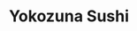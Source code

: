 ---
layout: place
title: "Yokozuna Sushi"
permalink: /virginia/ashland/yokozuna-sushi.html
stateAbbr: VA
stateName: Virginia
cityName: Ashland
place_id: ChIJzXdji2I5sYkR3T7z34g3E8g
photos:
  - name: >-
      places/ChIJzXdji2I5sYkR3T7z34g3E8g/photos/AeeoHcIcH_1Z2mMDKtvk_T44mXWXs__J6ZcwJ4Iqnot2jGUI38ihjaIj5v9WKKt0KxDUzWhjvRNcJvok12SqIuxyHfICCMYG1cV-sINdEatfUS3E8mUOqhi_dGtW17OyWc65MR9VW4tOGlZ5ccogmi-rvTTwhvuC2Us0qSEY31RRC2CAeVAFTLMSWCNFovtpc6myABzjJ1oHeaj8e02ITjekKRUkSmP34cFMKhD1h9bMPB8oCaKF-97u-7GQDfpkZwVKMZBk0Xf_YaMmNp55APEOMbiwu4urLMN1KPHMf1ZCEy8lNwt3jw1ayhk7rtOESPWq9w-7s1zK4CJSMkyUE6HE5KxBHmkn4xEYW1Pi0O8CKsXuZ8VgAdFwgnk93I7CN4QKAS1KYPAyioLA8Apdgadxg2pWmHJfZzNka5TpuzDIijg1MQ
    widthPx: 1080
    heightPx: 1920
    authorAttributions:
      - displayName: Eric Gunn
        uri: https://maps.google.com/maps/contrib/107749537483169491521
        photoUri: >-
          https://lh3.googleusercontent.com/a-/ALV-UjVWgJNWiGfIg6EG2zMis06Whptvn-XScc1xYLb6R_h8PFq59fAq=s100-p-k-no-mo
    flagContentUri: >-
      https://www.google.com/local/imagery/report/?cb_client=maps_api_places.places_api&image_key=!1e10!2sCIHM0ogKEICAgICxsPrUXw&hl=en-US
    googleMapsUri: >-
      https://www.google.com/maps/place//data=!3m4!1e2!3m2!1sCIHM0ogKEICAgICxsPrUXw!2e10!4m2!3m1!1s0x89b139628b6377cd:0xc8133788dff33edd
  - name: >-
      places/ChIJzXdji2I5sYkR3T7z34g3E8g/photos/AeeoHcLujn8IcbsbFRczjythTqVcTx6TEczFdGz9ScJkgZUOYiQVwsZo7WRf5YFVtbemmKQG8CGMZEgy_RCe37lscEBDs_bnpakA3QE0b3cABiHegdXBr0cEgX5t_T5__4l1cIJVSdq4C5hOZzKUbXFI0ChxycNhMsdAcrMeESjt3bGsJ0fpeKnnqrBOJmDME2ew1V57zpjcCMbuoCcXEDCZKldY7iYNQqt3YupxRZSrICP_L9vMl4xeveUGJE9tGU4-Sr2rpIQii9-QLs-z7xD640M9FIaJRRhc_SVIEauisi6dvBS_WzFa3i3i4yBFnaxUTijMX9UIj7RN2zKBCI0Tnwrc1ryAQw1WyqFUNbp3TdcZBgywd3qyS6L-vUhgHZM3KYLapWxw_2BgYxEyyHTx-ja5hRMViGWDz3D99pVsubrJBhnN
    widthPx: 4080
    heightPx: 3072
    authorAttributions:
      - displayName: Unbroken42
        uri: https://maps.google.com/maps/contrib/112127475651173345115
        photoUri: >-
          https://lh3.googleusercontent.com/a/ACg8ocKnXmN7jhJkWb-jiZNAfn5--Ne5ge7lPUh8FZoLoa_v_9SB4A=s100-p-k-no-mo
    flagContentUri: >-
      https://www.google.com/local/imagery/report/?cb_client=maps_api_places.places_api&image_key=!1e10!2sCIHM0ogKEICAgIDnjJeHqQE&hl=en-US
    googleMapsUri: >-
      https://www.google.com/maps/place//data=!3m4!1e2!3m2!1sCIHM0ogKEICAgIDnjJeHqQE!2e10!4m2!3m1!1s0x89b139628b6377cd:0xc8133788dff33edd
  - name: >-
      places/ChIJzXdji2I5sYkR3T7z34g3E8g/photos/AeeoHcJE-_IxRi73voiaFSp5O4VY3Rw6Q9-R3asTCaZBbF_hA6fF7HR09nwc8YN4cF4JJ4ocL9dfMhkeeAIUA-7ouJv8OzBkFpaIMNEGRSvT1eaMtGujX6dIgSXd5qAt2WoBIYCl93_Pdjlfp4Yg60Lm_fpjtc_enRKTVk7O-iFAsVf14lkTptw9Ro_ogIhSIa6vVREs4JCt2-R0uZrO9Y6nFPv9N2oAN1cqaz_0u8GXEndAD5-UFcJ0OHU3SI-Np-ss4l3hbDivs0KNoMzjy2JYQuNbwpNQvyGpZOuw1-rkNXT0VOMca4iL3QSzIhKUHbkAXbeuGdm3tbm_tGxM-pX24D_QhLpfxzL-26Ir5VOXvU0xpj7PwathJegHiuBB7aYLDpNhMzaN52awAOJF8Ti-jby1BgtrJAKDUlvjhRQMfeQ-bUNP
    widthPx: 2252
    heightPx: 4000
    authorAttributions:
      - displayName: Clara Buchanan
        uri: https://maps.google.com/maps/contrib/104697568794197783506
        photoUri: >-
          https://lh3.googleusercontent.com/a-/ALV-UjVbTos-cGsTIFXGjC3PPV-wDOv0fGJZayA2rNSyYE6x4Q2wUdvm=s100-p-k-no-mo
    flagContentUri: >-
      https://www.google.com/local/imagery/report/?cb_client=maps_api_places.places_api&image_key=!1e10!2sCIHM0ogKEICAgMCgnInU3gE&hl=en-US
    googleMapsUri: >-
      https://www.google.com/maps/place//data=!3m4!1e2!3m2!1sCIHM0ogKEICAgMCgnInU3gE!2e10!4m2!3m1!1s0x89b139628b6377cd:0xc8133788dff33edd
  - name: >-
      places/ChIJzXdji2I5sYkR3T7z34g3E8g/photos/AeeoHcLYZViS9O-net78nTHwSP0dwbVweFg2hhSSo_-nK71OsMueh2B8nuu3skcFGSYrhlyR-7uVWE0r_vfQoSwOroyhSSKfpdALUoInfdCHDi84r_XLWGIThazOFbVHDzprHQFIDX8A0qK1OKp3Q1cY6qbWJr7pNzjBWmtXLX_g5iX5wFxClltLo00OIwQrSlWUG2mVDhQGNQFZNWVzpOeGGqcuK6Nmwwr64heqYjEBel5aBGxe3wDv_M1_SqCUntnt4movgDc8gb8f_jRwg-XwLOeprr2FIYvdES_HnSuLsCK3wsgswdZoiyBBksgRsfHuwtqd1sC9zKxWgvQ2kaQjPysWUsvh07bE63L-t4tsiNN7n8u84Se2JfTUSFLR7NsX5X5dYBE9lkgPWjXWWenUi9E2eK4RWXDsMCvx4XNoeVISkCiL
    widthPx: 3000
    heightPx: 4000
    authorAttributions:
      - displayName: Luis Leon
        uri: https://maps.google.com/maps/contrib/107357568640486919509
        photoUri: >-
          https://lh3.googleusercontent.com/a/ACg8ocJOpbK7FDV-Q8RXMMNADa8AuIRIgJV71aajXe1apRN14SR1eQ=s100-p-k-no-mo
    flagContentUri: >-
      https://www.google.com/local/imagery/report/?cb_client=maps_api_places.places_api&image_key=!1e10!2sCIHM0ogKEICAgIC7jcuZhQE&hl=en-US
    googleMapsUri: >-
      https://www.google.com/maps/place//data=!3m4!1e2!3m2!1sCIHM0ogKEICAgIC7jcuZhQE!2e10!4m2!3m1!1s0x89b139628b6377cd:0xc8133788dff33edd
  - name: >-
      places/ChIJzXdji2I5sYkR3T7z34g3E8g/photos/AeeoHcLnZe6XPSJLd8-PJdjxFNt4wkcGFu-gbXcpETnDWVS9d8ozTgRG8J4qmdBeuJAhg40thfjgAXP8Wg2Vz_VDRtGZ62u_7qGKoUxheNHUb_Cnu5lovnE963pTqIIunCijDICpeyaK0_tG_qqPrK-W6rNeALGAdo1ygW1lo-2Mo14ebLrjCqpNGfzMDjyF75HL8C8pz0VDhOl5nrXllisZnWhk3XpwDAubtt-Rj23B7LX0csjBKDvSFdhWiDHdgpQQeqeIpQX6xaYJJroyuE2PN3tDTmWJF8HXF1PvcpUJZxm71-VvKsafPEtjjbjZ7CaACNtByrI_GVBCVUenurZN-W_k3wQQswLlBFaKV7BPRNA57uobSY_jpR9yglobkl2RqlMqAmYdDBHnwRuls365NKG_9Ne1S85ufHNnoOKPVr3hRXPu
    widthPx: 1920
    heightPx: 1080
    authorAttributions:
      - displayName: Luis Leon
        uri: https://maps.google.com/maps/contrib/107357568640486919509
        photoUri: >-
          https://lh3.googleusercontent.com/a/ACg8ocJOpbK7FDV-Q8RXMMNADa8AuIRIgJV71aajXe1apRN14SR1eQ=s100-p-k-no-mo
    flagContentUri: >-
      https://www.google.com/local/imagery/report/?cb_client=maps_api_places.places_api&image_key=!1e10!2sCIHM0ogKEICAgIC7jcuZtQE&hl=en-US
    googleMapsUri: >-
      https://www.google.com/maps/place//data=!3m4!1e2!3m2!1sCIHM0ogKEICAgIC7jcuZtQE!2e10!4m2!3m1!1s0x89b139628b6377cd:0xc8133788dff33edd
  - name: >-
      places/ChIJzXdji2I5sYkR3T7z34g3E8g/photos/AeeoHcIPWljVBCTu3LccQzxVg8jPmsE9CaLpb5M2WrlVCPKCrhhfuAwEQ7SVTVMLLxaK4-ajkaxLRE6Wayq-EthA1dZZaIWHN34pX8buqW2BhYVmScRIHGXHI-S_qLZscqhyjtSMMlwvq2mjijlt-gOxOGKHwMuC3d053_2U53A87JY1cqBaFrMBGuy8W3Zw1uQG43Td_v8SuRala3l2219kostmHL1KvBKnG1ZBxgIvZqU3a-6yK3tdXGoa8iK6PYk8cX9odWNDs-MwG_eiOL7f1VMHa2FHvKF7ESXmfR31hoASSfAnveCYVijZsRR4-H6WJymZIxmALAt9mobbQQdvdYjX8qRJWfM9AGZqvphAj0nTMRAnEsmOLYblOdZpPx0T5HrgvunBe52Rgu3U1pT0FDlXhj_4r5a7reo-Ko5zr6J93uAs
    widthPx: 3024
    heightPx: 4032
    authorAttributions:
      - displayName: Rebecca Smith
        uri: https://maps.google.com/maps/contrib/105235669572671129107
        photoUri: >-
          https://lh3.googleusercontent.com/a/ACg8ocIminVUgHNH9iCySz24ESlyOFVvixB1qwrLUtR3XhsMYkbNew=s100-p-k-no-mo
    flagContentUri: >-
      https://www.google.com/local/imagery/report/?cb_client=maps_api_places.places_api&image_key=!1e10!2sCIHM0ogKEICAgIC1sPOLigE&hl=en-US
    googleMapsUri: >-
      https://www.google.com/maps/place//data=!3m4!1e2!3m2!1sCIHM0ogKEICAgIC1sPOLigE!2e10!4m2!3m1!1s0x89b139628b6377cd:0xc8133788dff33edd
  - name: >-
      places/ChIJzXdji2I5sYkR3T7z34g3E8g/photos/AeeoHcLv37ZfgsacZ0nkM8HnNCIEZXOKhRBCc1YGnZ6lSiMIiG3elFeWOlsowzsrCmRs2YOp9Lbyu5B00KLEBnudIZF8rONNotXQTjPzugwBsjB9FSnPGC7sdLKSDUrmRmvd7YFzyEmtFgt_vWX-8dviCMFz_pS1bGj0-UieyfKOEedzaUiRNG99dW4ElUOvmNU2ynoflwZh-2ylzvrq5DpwX6Ce9gxg3-Rux93vGr2F0M3cEb0gJWOL9DLbn6nk_CZCFIjJpYoHCDJNwVLHNLR9CUITf1NMTUmgj2R_em3cPjgFXLt0xjOr8VE6f6P2DkM75nWRBvqcdu0nfgxFFCqWKalLn2ZA_CJ3FiAh8ne9sUHqyLCJ8JJPCYxXKsPRbNgLGfQ0yAUl1AExhGyHzLvCdEi27Wjlxyq1oUoqS7vly_rvs9ix
    widthPx: 2688
    heightPx: 1520
    authorAttributions:
      - displayName: Luis Leon
        uri: https://maps.google.com/maps/contrib/107357568640486919509
        photoUri: >-
          https://lh3.googleusercontent.com/a/ACg8ocJOpbK7FDV-Q8RXMMNADa8AuIRIgJV71aajXe1apRN14SR1eQ=s100-p-k-no-mo
    flagContentUri: >-
      https://www.google.com/local/imagery/report/?cb_client=maps_api_places.places_api&image_key=!1e10!2sCIHM0ogKEICAgIC7jcuZzQE&hl=en-US
    googleMapsUri: >-
      https://www.google.com/maps/place//data=!3m4!1e2!3m2!1sCIHM0ogKEICAgIC7jcuZzQE!2e10!4m2!3m1!1s0x89b139628b6377cd:0xc8133788dff33edd
  - name: >-
      places/ChIJzXdji2I5sYkR3T7z34g3E8g/photos/AeeoHcKPzkRTYYzl8Ik2M1d2VjW9nGJ-mKptXwRoYK7mqGjJ8eRoHmWeZchtyD5o9PqMjBqyVD9xNWD3QZEJEq7AMBN9L8OyjW0lw1XP3kGWESqmrRu38KLP92qopKOBCirp85FROCOYS7paHmtgtMGOtVACxNjboIpwnjAVTupp74tot6zbCW8Ej33pqDcTbUUaBiIx-2hRbOTU9F4j_ttnG6gzSXwjbCFYc79B8gmO29e7ljzmWVLoaVZjfNU33SBbBKMItnNpwgoIJmrwalFxo7IOR0FM2WjkR1DMYQkA9Bba8UlPJmLMouzwceoV10hTScJM6jJDOhJ8SzsECEB4SAhczJjmnwiztkUQROtijdd3rhXXvWh_zP5MxwZ3ogucQqvPeu0ZtwymJ8-XnN5MgtU6SOO8XoRwMss6sm4FslTVdg
    widthPx: 4800
    heightPx: 2700
    authorAttributions:
      - displayName: Samer Meshreki
        uri: https://maps.google.com/maps/contrib/104748603505985470134
        photoUri: >-
          https://lh3.googleusercontent.com/a-/ALV-UjWxkObvMEl-lLcdcBRp-0AA8ukET77eLhP4ZCIY5ExNnCexpHaQ=s100-p-k-no-mo
    flagContentUri: >-
      https://www.google.com/local/imagery/report/?cb_client=maps_api_places.places_api&image_key=!1e10!2sCIHM0ogKEICAgID4yurVOg&hl=en-US
    googleMapsUri: >-
      https://www.google.com/maps/place//data=!3m4!1e2!3m2!1sCIHM0ogKEICAgID4yurVOg!2e10!4m2!3m1!1s0x89b139628b6377cd:0xc8133788dff33edd
  - name: >-
      places/ChIJzXdji2I5sYkR3T7z34g3E8g/photos/AeeoHcJrntLeDoXLAVI9Drbkc0LeuVP_EMHXONVr9VxApBX3wZHiOm6Twf8KC7KgCngLhd26x-3pkEI9s22e_mUeiHV0Gk-pNcMfdnldflzBIisMVPxiDosijXFfX6e2qorSPL_lfBQASUlSk4pDs_aHj4Otelc-boXvrjFtUAcV0vi34U-x4oL_8h9MohVRMXZOs7REcCywvIuRMXD1aN8eezovyGXxBpzMykvPtmlC4sbwqqniNm8e8dKcSaG4DOwMZSObn2yCDAfK9Olij_GvVLKaNwR3VlPOExs193hJGqNXmbEwq1oszqZWvgVnc_9KH-xXjTRIJioHwof-Pkteyuy9OtIFVAQcRID6eJeT7zyuIkjuqVkESuIRQU77MkQ_KNZgcHRBC9VaG28Cn3VZDgLLV1AheBzOTez8A-seXLMEdK0
    widthPx: 1080
    heightPx: 1920
    authorAttributions:
      - displayName: Ellis Hackett
        uri: https://maps.google.com/maps/contrib/108175821826138446838
        photoUri: >-
          https://lh3.googleusercontent.com/a-/ALV-UjX8QsC-mGEdEBpan3y-Dgu97h91f2fwFLECSwk5tblRaNPchy3l=s100-p-k-no-mo
    flagContentUri: >-
      https://www.google.com/local/imagery/report/?cb_client=maps_api_places.places_api&image_key=!1e10!2sCIHM0ogKEICAgICk4Y2t3gE&hl=en-US
    googleMapsUri: >-
      https://www.google.com/maps/place//data=!3m4!1e2!3m2!1sCIHM0ogKEICAgICk4Y2t3gE!2e10!4m2!3m1!1s0x89b139628b6377cd:0xc8133788dff33edd
  - name: >-
      places/ChIJzXdji2I5sYkR3T7z34g3E8g/photos/AeeoHcLmS40q4EZ9QUAqT4ppzdZVr8E0AxjhPqDGIsBPNwnH0Ru8i7E_TBowRjVWTVewOgg5y-kkt3n7sgUxYLpj1luzH0Lb9kATHZDHjy-ZUAqYIRCYa1iXQjEzREp_n1OkRS5OV8_sUauFK_nPhsrvbGdhnprfROe5eLtJAX82Tf0Ikq0sFaGQm7GJf5UXUUCjL4_q9aDivVgqsH-2V3fhPUGmcdrpGwe9Gj5VEf2K7TaKn35VysJUihzGb2gMhlXi0OnmM92qPwDUTIrx56VRKyIqEHQpOFcqLvoyUrjYrcPZSVwIs7DOx13t3616TZdb_A5gjLqcKFMovSjZ7Z3CXk8hFv1-fDSe_bpfcdl8le1H2RwOaeJGzygerPJ2562Z3OB97aOTg2kP5HjymYVu_1tU_LQJgnkcaTpahkOr_OnzkLaE
    widthPx: 1600
    heightPx: 747
    authorAttributions:
      - displayName: Mary Chamberlin
        uri: https://maps.google.com/maps/contrib/113749034889763753488
        photoUri: >-
          https://lh3.googleusercontent.com/a-/ALV-UjU-WhCIfhIrFtYXYSbAgeD74Hwxh4qvMXO_q6zJqUw6t-7AcuLO=s100-p-k-no-mo
    flagContentUri: >-
      https://www.google.com/local/imagery/report/?cb_client=maps_api_places.places_api&image_key=!1e10!2sCIHM0ogKEICAgICD5ozXjQE&hl=en-US
    googleMapsUri: >-
      https://www.google.com/maps/place//data=!3m4!1e2!3m2!1sCIHM0ogKEICAgICD5ozXjQE!2e10!4m2!3m1!1s0x89b139628b6377cd:0xc8133788dff33edd
address: 207 N Washington Hwy, Ashland, VA 23005, USA
street: 207 N Washington Hwy
city: Ashland
state: VA
zip: '23005'
country: USA
neighborhood: null
latitude: '37.760578'
longitude: '-77.468860'
accessibility_options:
  wheelchairAccessibleParking: true
  wheelchairAccessibleEntrance: true
  wheelchairAccessibleRestroom: true
  wheelchairAccessibleSeating: true
business_status: OPERATIONAL
name: Yokozuna Sushi
google_maps_links:
  directionsUri: >-
    https://www.google.com/maps/dir//''/data=!4m7!4m6!1m1!4e2!1m2!1m1!1s0x89b139628b6377cd:0xc8133788dff33edd!3e0
  placeUri: https://maps.google.com/?cid=14416927893155430109
  writeAReviewUri: >-
    https://www.google.com/maps/place//data=!4m3!3m2!1s0x89b139628b6377cd:0xc8133788dff33edd!12e1
  reviewsUri: >-
    https://www.google.com/maps/place//data=!4m4!3m3!1s0x89b139628b6377cd:0xc8133788dff33edd!9m1!1b1
  photosUri: >-
    https://www.google.com/maps/place//data=!4m3!3m2!1s0x89b139628b6377cd:0xc8133788dff33edd!10e5
primary_type: Sushi Restaurant
opening_hours:
  regular: null
  current: null
secondary_opening_hours:
  regular:
    weekdayDescriptions: null
    type: null
  current:
    weekdayDescriptions: null
    type: null
phone: (804) 800-5176
price_level: PRICE_LEVEL_MODERATE
price_range: $20 &ndash; $30
rating: '4.8'
rating_count: 235
website: https://yokozunava.com/
description: >-
  Basic Japanese cafe with some Americanized fare plus beer, wine & sake &
  occasional piano music.
reviews:
  - name: >-
      places/ChIJzXdji2I5sYkR3T7z34g3E8g/reviews/ChdDSUhNMG9nS0VJQ0FnSURYN01hT3VBRRAB
    relativePublishTimeDescription: 5 months ago
    rating: 5
    text:
      text: >-
        Great music. The Chef couple are fantastic. I coukd tell the food was
        great from the moment I walked in. The quality and freshness of the
        ingredients makes a difference. Not easy to find a great authentic Sushi
        place. Added to my favorites. I'll definitely come back!
      languageCode: en
    originalText:
      text: >-
        Great music. The Chef couple are fantastic. I coukd tell the food was
        great from the moment I walked in. The quality and freshness of the
        ingredients makes a difference. Not easy to find a great authentic Sushi
        place. Added to my favorites. I'll definitely come back!
      languageCode: en
    authorAttribution:
      displayName: Gustavo Varela
      uri: https://www.google.com/maps/contrib/115715104487388047472/reviews
      photoUri: >-
        https://lh3.googleusercontent.com/a-/ALV-UjV3w9Q1tue9hsU8g0tGAyJioD4_AoBhqfhbVQZRNhdceYRJiRVHpw=s128-c0x00000000-cc-rp-mo-ba2
    publishTime: '2024-10-24T23:51:10.438013Z'
    flagContentUri: >-
      https://www.google.com/local/review/rap/report?postId=ChdDSUhNMG9nS0VJQ0FnSURYN01hT3VBRRAB&d=17924085&t=1
    googleMapsUri: >-
      https://www.google.com/maps/reviews/data=!4m6!14m5!1m4!2m3!1sChdDSUhNMG9nS0VJQ0FnSURYN01hT3VBRRAB!2m1!1s0x89b139628b6377cd:0xc8133788dff33edd
  - name: >-
      places/ChIJzXdji2I5sYkR3T7z34g3E8g/reviews/ChZDSUhNMG9nS0VJQ0FnTURJeXN6NlV3EAE
    relativePublishTimeDescription: in the last week
    rating: 5
    text:
      text: >-
        Authentic and high quality sushi. Easily as good or even better than
        most of the sushi I had when I lived in Nagasaki for a couple years.
        American-style sushi rolls aren't very common in Japan, but the sashimi
        and nigiri here at Yokozuna are better than any sushi-go-round conveyor
        belt restaurant in Fukuoka. The chef chooses seasonal seafood that I
        couldn't find anywhere else and prepares them correctly: for example, a
        special type of winter tuna seared on one side, and the octopus was
        tender instead of rubbery. I recommend trying one of the rice bowls.
      languageCode: en
    originalText:
      text: >-
        Authentic and high quality sushi. Easily as good or even better than
        most of the sushi I had when I lived in Nagasaki for a couple years.
        American-style sushi rolls aren't very common in Japan, but the sashimi
        and nigiri here at Yokozuna are better than any sushi-go-round conveyor
        belt restaurant in Fukuoka. The chef chooses seasonal seafood that I
        couldn't find anywhere else and prepares them correctly: for example, a
        special type of winter tuna seared on one side, and the octopus was
        tender instead of rubbery. I recommend trying one of the rice bowls.
      languageCode: en
    authorAttribution:
      displayName: Matt G
      uri: https://www.google.com/maps/contrib/107313113226994431161/reviews
      photoUri: >-
        https://lh3.googleusercontent.com/a-/ALV-UjXeBMNbtrPPag655Rh8K_lUeso6BIqkdAbTixHePsGc6vKrCHc=s128-c0x00000000-cc-rp-mo
    publishTime: '2025-04-08T19:36:02.365246Z'
    flagContentUri: >-
      https://www.google.com/local/review/rap/report?postId=ChZDSUhNMG9nS0VJQ0FnTURJeXN6NlV3EAE&d=17924085&t=1
    googleMapsUri: >-
      https://www.google.com/maps/reviews/data=!4m6!14m5!1m4!2m3!1sChZDSUhNMG9nS0VJQ0FnTURJeXN6NlV3EAE!2m1!1s0x89b139628b6377cd:0xc8133788dff33edd
  - name: >-
      places/ChIJzXdji2I5sYkR3T7z34g3E8g/reviews/ChZDSUhNMG9nS0VJQ0FnTUNnbkluVUhnEAE
    relativePublishTimeDescription: a month ago
    rating: 5
    text:
      text: >-
        More sushi lovers need to come here. They have a lot of very high
        quality fish for the area (even compared to downtown) including Toro,
        Uni, Bluefin Tuna. Let's get the word out!! For the rolls, a lot of them
        look like they're geared to people who don't like the taste of fish as
        much (it's a local gem) but the sushi and sashimi are worth the trip out
        of the city. Note that they do not take online reservations.
      languageCode: en
    originalText:
      text: >-
        More sushi lovers need to come here. They have a lot of very high
        quality fish for the area (even compared to downtown) including Toro,
        Uni, Bluefin Tuna. Let's get the word out!! For the rolls, a lot of them
        look like they're geared to people who don't like the taste of fish as
        much (it's a local gem) but the sushi and sashimi are worth the trip out
        of the city. Note that they do not take online reservations.
      languageCode: en
    authorAttribution:
      displayName: Clara Buchanan
      uri: https://www.google.com/maps/contrib/104697568794197783506/reviews
      photoUri: >-
        https://lh3.googleusercontent.com/a-/ALV-UjVbTos-cGsTIFXGjC3PPV-wDOv0fGJZayA2rNSyYE6x4Q2wUdvm=s128-c0x00000000-cc-rp-mo-ba4
    publishTime: '2025-02-15T02:06:57.409307Z'
    flagContentUri: >-
      https://www.google.com/local/review/rap/report?postId=ChZDSUhNMG9nS0VJQ0FnTUNnbkluVUhnEAE&d=17924085&t=1
    googleMapsUri: >-
      https://www.google.com/maps/reviews/data=!4m6!14m5!1m4!2m3!1sChZDSUhNMG9nS0VJQ0FnTUNnbkluVUhnEAE!2m1!1s0x89b139628b6377cd:0xc8133788dff33edd
  - name: >-
      places/ChIJzXdji2I5sYkR3T7z34g3E8g/reviews/ChdDSUhNMG9nS0VJQ0FnSUNfMHIyU29BRRAB
    relativePublishTimeDescription: 2 months ago
    rating: 5
    text:
      text: >-
        About 15 miles north of Richmond in the charming railroad town of
        Ashland, you’ll find one of the better Japanese restaurants in the
        Richmond area (in a strip mall near I-95.) Proprietor and chef Mr. Choi
        is Korean but is pretty skilled at Japanese sushi. They also offer some
        interesting westernized foods. The service is great, and if you’re
        lucky, Mr. Choi will play the piano for you.
      languageCode: en
    originalText:
      text: >-
        About 15 miles north of Richmond in the charming railroad town of
        Ashland, you’ll find one of the better Japanese restaurants in the
        Richmond area (in a strip mall near I-95.) Proprietor and chef Mr. Choi
        is Korean but is pretty skilled at Japanese sushi. They also offer some
        interesting westernized foods. The service is great, and if you’re
        lucky, Mr. Choi will play the piano for you.
      languageCode: en
    authorAttribution:
      displayName: Dean DeCrease
      uri: https://www.google.com/maps/contrib/111201446905068640530/reviews
      photoUri: >-
        https://lh3.googleusercontent.com/a-/ALV-UjUVwEueyJHA4x5iaq_nInL-om3C-QPGV6UDUGZdUeZYkq7vnQGL=s128-c0x00000000-cc-rp-mo-ba5
    publishTime: '2025-01-29T11:34:18.850855Z'
    flagContentUri: >-
      https://www.google.com/local/review/rap/report?postId=ChdDSUhNMG9nS0VJQ0FnSUNfMHIyU29BRRAB&d=17924085&t=1
    googleMapsUri: >-
      https://www.google.com/maps/reviews/data=!4m6!14m5!1m4!2m3!1sChdDSUhNMG9nS0VJQ0FnSUNfMHIyU29BRRAB!2m1!1s0x89b139628b6377cd:0xc8133788dff33edd
  - name: >-
      places/ChIJzXdji2I5sYkR3T7z34g3E8g/reviews/ChZDSUhNMG9nS0VJQ0FnSURuakplSFNREAE
    relativePublishTimeDescription: 6 months ago
    rating: 5
    text:
      text: >-
        Love love love this place! The owner is so sweet and genuine. He really
        loves what he does. You can tell there are a lot of regulars. I will
        definitely be back!
      languageCode: en
    originalText:
      text: >-
        Love love love this place! The owner is so sweet and genuine. He really
        loves what he does. You can tell there are a lot of regulars. I will
        definitely be back!
      languageCode: en
    authorAttribution:
      displayName: Unbroken42
      uri: https://www.google.com/maps/contrib/112127475651173345115/reviews
      photoUri: >-
        https://lh3.googleusercontent.com/a/ACg8ocKnXmN7jhJkWb-jiZNAfn5--Ne5ge7lPUh8FZoLoa_v_9SB4A=s128-c0x00000000-cc-rp-mo-ba3
    publishTime: '2024-10-03T19:17:26.075830Z'
    flagContentUri: >-
      https://www.google.com/local/review/rap/report?postId=ChZDSUhNMG9nS0VJQ0FnSURuakplSFNREAE&d=17924085&t=1
    googleMapsUri: >-
      https://www.google.com/maps/reviews/data=!4m6!14m5!1m4!2m3!1sChZDSUhNMG9nS0VJQ0FnSURuakplSFNREAE!2m1!1s0x89b139628b6377cd:0xc8133788dff33edd
parking_options:
  freeParkingLot: true
  freeStreetParking: true
  valetParking: false
payment_options:
  acceptsCreditCards: true
  acceptsDebitCards: true
  acceptsCashOnly: false
  acceptsNfc: false
allow_dogs: null
curbside_pickup: null
delivery: null
dine_in: true
good_for_children: true
good_for_groups: true
good_for_sports: false
live_music: true
menu_for_children: false
outdoor_seating: false
reservable: true
restroom: true
serves_beer: true
serves_breakfast: false
serves_brunch: false
serves_cocktails: null
serves_coffee: true
serves_dinner: true
serves_dessert: true
serves_lunch: null
serves_vegetarian_food: true
serves_wine: true
takeout: true

---